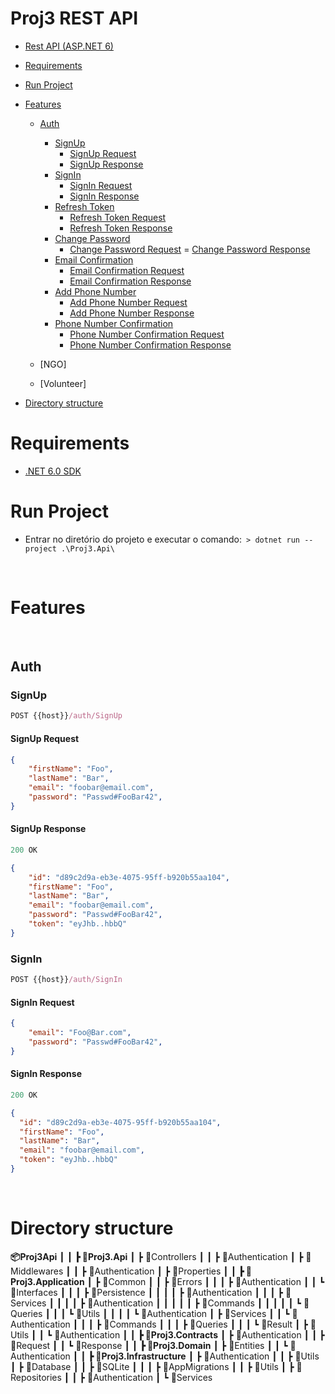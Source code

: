 # Proj3 REST API

+ [Rest API (ASP.NET 6)](#rest-api)
+ [Requirements](#requirements)
+ [Run Project](#run-project)
+ [Features](#features)
    + [Auth](#auth)
        - [SignUp](#signup)
            - [SignUp Request](#signup-request)
            - [SignUp Response](#signup-response)
        - [SignIn](#signin)
            - [SignIn Request](#signin-request)
            - [SignIn Response](#signin-response)
        - [Refresh Token](#refresh-token)
            - [Refresh Token Request](#refresh-token-request)
            - [Refresh Token Response](#refresh-token-response)
        - [Change Password](#change-password)
            - [Change Password Request](#change-password-request)
            = [Change Password Response](#change-password-response)
        - [Email Confirmation](#email-confirmation)
            - [Email Confirmation Request](#email-confirmation-request)    
            - [Email Confirmation Response](#email-confirmation-response)
        - [Add Phone Number](#phone-number)
            - [Add Phone Number Request](#phone-number-request)
            - [Add Phone Number Response](#phone-number-response)
        - [Phone Number Confirmation](#phone-number-confirmation)
            - [Phone Number Confirmation Request](#phone-number-confirmation-request)
            - [Phone Number Confirmation Response](#phone-number-confirmation-response)

    + [NGO]
    + [Volunteer]

+ [Directory structure](#directory-structure)

        
# Requirements
    
- [.NET 6.0 SDK](https://dotnet.microsoft.com/en-us/download)

# Run Project
    
- Entrar no diretório do projeto e executar o comando:``` > dotnet run --project .\Proj3.Api\```

<br>

# Features

<br>

## Auth

### SignUp

```js
POST {{host}}/auth/SignUp
```

#### SignUp Request

```json
{
    "firstName": "Foo",
    "lastName": "Bar",
    "email": "foobar@email.com",
    "password": "Passwd#FooBar42",
}
```

#### SignUp Response

```js
200 OK
```

```json
{
    "id": "d89c2d9a-eb3e-4075-95ff-b920b55aa104",
    "firstName": "Foo",
    "lastName": "Bar",
    "email": "foobar@email.com",
    "password": "Passwd#FooBar42",
    "token": "eyJhb..hbbQ"
}
```

### SignIn

```js
POST {{host}}/auth/SignIn
```

#### SignIn Request

```json
{        
    "email": "Foo@Bar.com",
    "password": "Passwd#FooBar42",    
}
```

#### SignIn Response

```js
200 OK
```

```json
{
  "id": "d89c2d9a-eb3e-4075-95ff-b920b55aa104",
  "firstName": "Foo",
  "lastName": "Bar",
  "email": "foobar@email.com",
  "token": "eyJhb..hbbQ"
}
```

<br>

# Directory structure

**📦Proj3Api**
 ┃ ┃
**┣ 📂Proj3.Api**
 ┃ ┣ 📂Controllers
 ┃ ┃ ┣ 📂Authentication
 ┃ ┣ 📂Middlewares
 ┃ ┃ ┣ 📂Authentication
 ┃ ┣ 📂Properties
 ┃ ┃
**┣ 📂Proj3.Application**
 ┃ ┣ 📂Common
 ┃ ┃ ┣ 📂Errors
 ┃ ┃ ┃ ┣ 📂Authentication
 ┃ ┃ ┗ 📂Interfaces
 ┃ ┃ ┃ ┣ 📂Persistence
 ┃ ┃ ┃ ┃ ┣ 📂Authentication
 ┃ ┃ ┃ ┣ 📂Services
 ┃ ┃ ┃ ┃ ┣ 📂Authentication
 ┃ ┃ ┃ ┃ ┃ ┣ 📂Commands
 ┃ ┃ ┃ ┃ ┃ ┗ 📂Queries
 ┃ ┃ ┃ ┗ 📂Utils
 ┃ ┃ ┃ ┃ ┗ 📂Authentication
 ┃ ┣ 📂Services
 ┃ ┃ ┗ 📂Authentication
 ┃ ┃ ┃ ┣ 📂Commands
 ┃ ┃ ┃ ┣ 📂Queries
 ┃ ┃ ┃ ┗ 📂Result
 ┃ ┣ 📂Utils
 ┃ ┃ ┗ 📂Authentication
 ┃ ┃
**┣ 📂Proj3.Contracts**
 ┃ ┣ 📂Authentication
 ┃ ┃ ┣ 📂Request
 ┃ ┃ ┗ 📂Response
 ┃ ┃
**┣ 📂Proj3.Domain**
 ┃ ┣ 📂Entities
 ┃ ┃ ┗ 📂Authentication
 ┃ ┃
**┣ 📂Proj3.Infrastructure**
 ┃ ┣ 📂Authentication
 ┃ ┃ ┣ 📂Utils
 ┃ ┣ 📂Database
 ┃ ┃ ┣ 📂SQLite
 ┃ ┃ ┃ ┣ 📂AppMigrations
 ┃ ┃ ┣ 📂Utils
 ┃ ┣ 📂Repositories
 ┃ ┃ ┣ 📂Authentication
 ┃ ┗ 📂Services